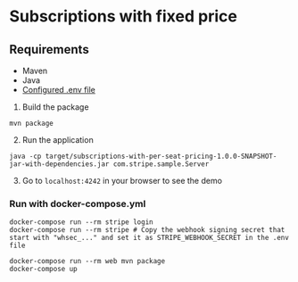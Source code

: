 # Subscriptions with fixed price

## Requirements

- Maven
- Java
- [Configured .env file](../README.md)

1. Build the package

```
mvn package
```

2. Run the application

```
java -cp target/subscriptions-with-per-seat-pricing-1.0.0-SNAPSHOT-jar-with-dependencies.jar com.stripe.sample.Server
```

3. Go to `localhost:4242` in your browser to see the demo

### Run with docker-compose.yml

```
docker-compose run --rm stripe login
docker-compose run --rm stripe # Copy the webhook signing secret that start with "whsec_..." and set it as STRIPE_WEBHOOK_SECRET in the .env file

docker-compose run --rm web mvn package
docker-compose up
```
